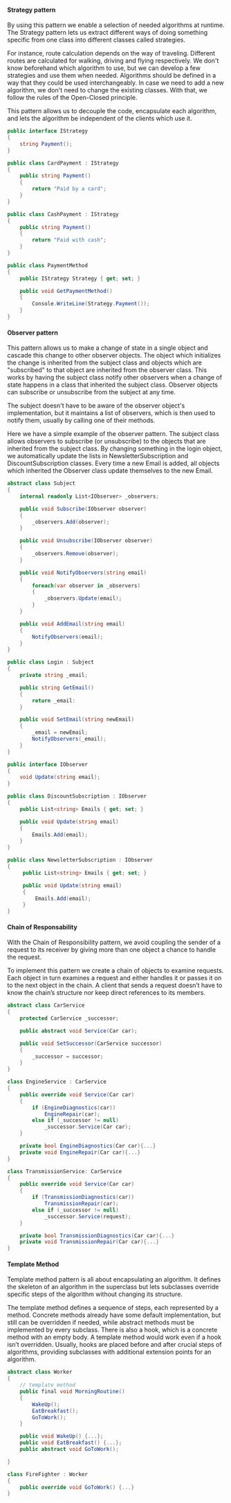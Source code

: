 #### Strategy pattern

By using this pattern we enable a selection of needed algorithms at runtime. The Strategy pattern lets us extract different ways of doing something specific from one class into different classes called strategies.

For instance, route calculation depends on the way of traveling. Different routes are calculated for walking, driving and flying respectively. We don't know beforehand which algorithm to use, but we can develop a few strategies and use them when needed. Algorithms should be defined in a way that they could be used interchangeably. In case we need to add a new algorithm, we don't need to change the existing classes. With that, we follow the rules of the Open-Closed principle.

This pattern allows us to decouple the code, encapsulate each algorithm, and lets the algorithm be independent of the clients which use it.



```c#
public interface IStrategy
{
    string Payment();
}

public class CardPayment : IStrategy
{
    public string Payment()
    {
        return "Paid by a card";
    }
}

public class CashPayment : IStrategy
{
    public string Payment()
    {
        return "Paid with cash";
    }
}

public class PaymentMethod
{
    public IStrategy Strategy { get; set; }

    public void GetPaymentMethod()
    {
        Console.WriteLine(Strategy.Payment());
    }
}
```




#### Observer pattern

This pattern allows us to make a change of state in a single object and cascade this change to other observer objects. The object which initializes the change is inherited from the subject class and objects which are "subscribed" to that object are inherited from the observer class. This works by having the subject class notify other observers when a change of state happens in a class that inherited the subject class. Observer objects can subscribe or unsubscribe from the subject at any time.


The subject doesn't have to be aware of the observer object's implementation, but it maintains a list of observers, which is then used to notify them, usually by calling one of their methods.


Here we have a simple example of the observer pattern. The subject class allows observers to subscribe (or unsubscribe) to the objects that are inherited from the subject class. By changing something in the login object, we automatically update the lists in NewsletterSubscription and DiscountSubscription classes.  Every time a new Email is added, all objects which inherited the Observer class update themselves to the new Email.

```c#
abstract class Subject
{
    internal readonly List<IObserver> _observers;

    public void Subscribe(IObserver observer)
    {
        _observers.Add(observer);
    }

    public void Unsubscribe(IObserver observer)
    {
        _observers.Remove(observer);
    }

    public void NotifyObservers(string email)
    {
        foreach(var observer in _observers)
        {
            _observers.Update(email);
        }
    }

    public void AddEmail(string email)
    {
        NotifyObservers(email);
    }
}

public class Login : Subject
{
    private string _email;

    public string GetEmail()
    {
        return _email:
    }

    public void SetEmail(string newEmail)
    {
        _email = newEmail;
        NotifyObservers(_email);
    }
}

public interface IObserver
{
    void Update(string email);
}

public class DiscountSubscription : IObserver
{
    public List<string> Emails { get; set; }

    public void Update(string email)
    {
        Emails.Add(email);
    }
}

public class NewsletterSubscription : IObserver
{
     public List<string> Emails { get; set; }

     public void Update(string email)
     {
         Emails.Add(email);
     }
}
```




#### Chain of Responsability

With the Chain of Responsibility pattern, we avoid coupling the sender of a request to its receiver by giving more than one object a chance to handle the request.

To implement this pattern we create a chain of objects to examine requests. Each object in turn examines a request and either handles it or passes it on to the next object in the chain. A client that sends a request doesn’t have to know the chain’s structure nor keep direct references to its members.

```c#
abstract class CarService
{
    protected CarService _successor;

    public abstract void Service(Car car);

    public void SetSuccessor(CarService successor)
    {
        _successor = successor;
    }
}

class EngineService : CarService
{
    public override void Service(Car car)
    {
        if (EngineDiagnostics(car))
        	EngineRepair(car);
        else if (_successor != null)
            _successor.Service(Car car);
    }

    private bool EngineDiagnostics(Car car){...}
    private void EngineRepair(Car car){...}
}

class TransmissionService: CarService
{
    public override void Service(Car car)
    {
        if (TransmissionDiagnostics(car))
        	TransmissionRepair(car);
        else if (_successor != null)
            _successor.Service(request);
    }

    private bool TransmissionDiagnostics(Car car){...}
    private void TransmissionRepair(Car car){...}
}
```



#### Template Method

Template method pattern is all about encapsulating an algorithm. It defines the skeleton of an algorithm in the superclass but lets subclasses override specific steps of the algorithm without changing its structure.

The template method defines a sequence of steps, each represented by a method. Concrete methods already have some default implementation, but still can be overridden if needed, while abstract methods must be implemented by every subclass. There is also a hook, which is a concrete method with an empty body. A template method would work even if a hook isn’t overridden. Usually, hooks are placed before and after crucial steps of algorithms, providing subclasses with additional extension points for an algorithm.

```c#
abstract class Worker
{
    // template method
    public final void MorningRoutine()
    {
        WakeUp();
        EatBreakfast();
        GoToWork();
    }

    public void WakeUp() {...};
    public void EatBreakfast() {...};
    public abstract void GoToWork();

}

class FireFighter : Worker
{
    public override void GoToWork() {...}
}
```
